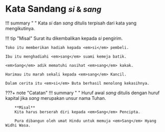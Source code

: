 # Kata Sandang <small>*si* &amp; *sang*</small>

!!! summary " "
    Kata <em>si</em> dan <em>sang</em> ditulis terpisah dari kata yang mengikutinya.

!!! tip "Misal"
    Surat itu dikembalikan kepada <em>si</em> pengirim.

    Toko itu memberikan hadiah kepada <em>si</em> pembeli.

    Ibu itu menghadiahi <em>sang</em> suami kemeja batik.

    <em>Sang</em> adik mematuhi nasihat <em>sang</em> kakak.

    Harimau itu marah sekali kepada <em>sang</em> Kancil.

    Dalam cerita itu <em>si</em> Buta berhasil menolong kekasihnya.

???+ note "Catatan"
    !!! summary " "
        Huruf awal <em>sang</em> ditulis dengan huruf kapital jika <em>sang</em> merupakan unsur nama Tuhan.

        **Misal**  
        Kita harus berserah diri kepada <em>Sang</em> Pencipta.

        Pura dibangun oleh umat Hindu untuk memuja <em>Sang</em> Hyang Widhi Wasa.


